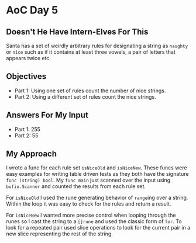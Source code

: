 # AoC Day 5
## Doesn't He Have Intern-Elves For This

Santa has a set of weirdly arbitrary rules for designating a string as
`naughty` or `nice` such as if it contains at least three vowels, a pair of
letters that appears twice etc.

## Objectives
* Part 1: Using one set of rules count the number of nice strings.
* Part 2: Using a different set of rules count the nice strings.

## Answers For My Input
* Part 1: 255
* Part 2: 55

## My Approach

I wrote a func for each rule set `isNiceOld` and `isNiceNew`.
These funcs were easy examples for writing table driven tests as
they both have the signature `func (string) bool`. My `func main`
just scanned over the input using `bufio.Scanner` and counted the
results from each rule set.

For `isNiceOld` I used the rune generating behavior of
`range`ing over a string. Within the loop it was easy to check for
the rules and return a result.

For `isNiceNew` I wanted more precise control when looping through
the runes so I cast the string to a `[]rune` and used the classic
form of `for`. To look for a repeated pair used slice operations
to look for the current pair in a new slice representing the rest
of the string.
